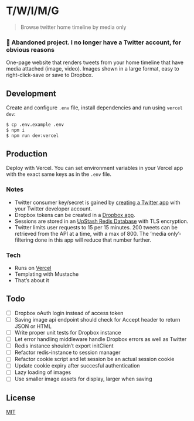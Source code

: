 # T/W/I/M/G

> Browse twitter home timeline by media only

### 🚧 Abandoned project. I no longer have a Twitter account, for obvious reasons

One-page website that renders tweets from your home timeline that have media attached (image, video). Images shown in a large format, easy to right-click-save or save to Dropbox.

## Development
Create and configure `.env` file, install dependencies and run using `vercel dev`:

```bash
$ cp .env.example .env
$ npm i
$ npm run dev:vercel
```

## Production

Deploy with Vercel. You can set environment variables in your Vercel app with the exact same keys as in the `.env` file.

### Notes
- Twitter consumer key/secret is gained by [creating a Twitter app](https://developer.twitter.com/en/apps/create) with your Twitter developer account.
- Dropbox tokens can be created in a [Dropbox app](https://www.dropbox.com/developers/apps).
- Sessions are stored in an [UpStash Redis Database](https://www.upstash.com/) with TLS encryption.
- Twitter limits user requests to 15 per 15 minutes. 200 tweets can be retrieved from the API at a time, with a max of 800. The ‘media only’-filtering done in this app will reduce that number further.

### Tech
- Runs on [Vercel](https://vercel.com/)
- Templating with Mustache
- That’s about it

## Todo
- [ ] Dropbox oAuth login instead of access token
- [ ] Saving image api endpoint should check for Accept header to return JSON or HTML
- [ ] Write proper unit tests for Dropbox instance
- [ ] Let error handling middleware handle Dropbox errors as well as Twitter
- [ ] Redis instance shouldn’t export initClient
- [ ] Refactor redis-instance to session manager
- [ ] Refactor cookie script and let session be an actual session cookie
- [ ] Update cookie expiry after succesful authentication
- [ ] Lazy loading of images
- [ ] Use smaller image assets for display, larger when saving

## License
[MIT](license)
